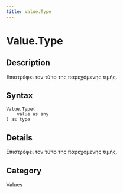 ```yaml
---
title: Value.Type
---
```


# Value.Type


## Description

Επιστρέφει τον τύπο της παρεχόμενης τιμής.


## Syntax

```powerquery
Value.Type(
    value as any
) as type
```


## Details

Επιστρέφει τον τύπο της παρεχόμενης τιμής.



## Category
Values
